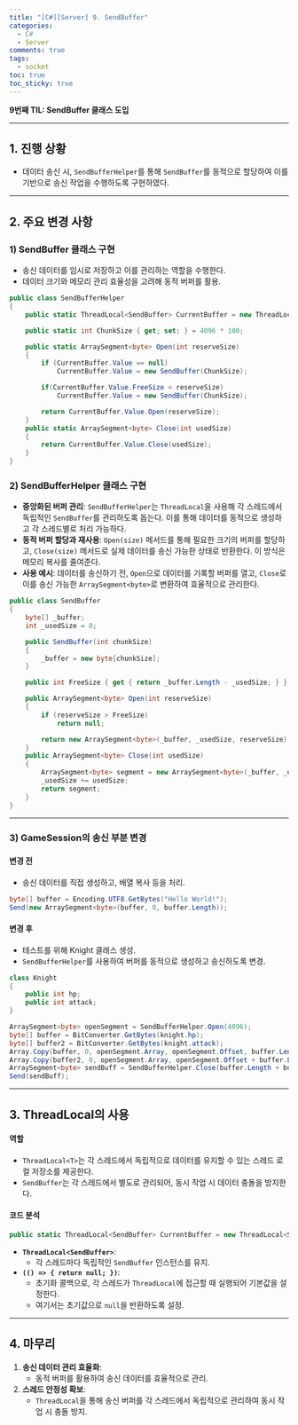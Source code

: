 ```yaml
---
title: "[C#][Server] 9. SendBuffer"
categories:
  - C#
  - Server
comments: true
tags:
  - socket
toc: true
toc_sticky: true
---
```

**9번째 TIL: SendBuffer 클래스 도입**

---

## 1. 진행 상황

- 데이터 송신 시, `SendBufferHelper`를 통해 `SendBuffer`를 동적으로 할당하여 이를 기반으로 송신 작업을 수행하도록 구현하였다.

---

## 2. 주요 변경 사항

### 1) SendBuffer 클래스 구현

- 송신 데이터를 임시로 저장하고 이를 관리하는 역할을 수행한다.
- 데이터 크기와 메모리 관리 효율성을 고려해 동적 버퍼를 활용.

```csharp
public class SendBufferHelper
{
    public static ThreadLocal<SendBuffer> CurrentBuffer = new ThreadLocal<SendBuffer>(() => { return null; });

    public static int ChunkSize { get; set; } = 4096 * 100;

    public static ArraySegment<byte> Open(int reserveSize)
    {
        if (CurrentBuffer.Value == null)
            CurrentBuffer.Value = new SendBuffer(ChunkSize);

        if(CurrentBuffer.Value.FreeSize < reserveSize)
            CurrentBuffer.Value = new SendBuffer(ChunkSize);

        return CurrentBuffer.Value.Open(reserveSize);
    }
    public static ArraySegment<byte> Close(int usedSize)
    {
        return CurrentBuffer.Value.Close(usedSize);
    }
}
```

### 2) SendBufferHelper 클래스 구현

- **중앙화된 버퍼 관리**: `SendBufferHelper`는 `ThreadLocal`을 사용해 각 스레드에서 독립적인 `SendBuffer`를 관리하도록 돕는다. 이를 통해 데이터를 동적으로 생성하고 각 스레드별로 처리 가능하다.
- **동적 버퍼 할당과 재사용**: `Open(size)` 메서드를 통해 필요한 크기의 버퍼를 할당하고, `Close(size)` 메서드로 실제 데이터를 송신 가능한 상태로 반환한다. 이 방식은 메모리 복사를 줄여준다.
- **사용 예시**: 데이터를 송신하기 전, `Open`으로 데이터를 기록할 버퍼를 열고, `Close`로 이를 송신 가능한 `ArraySegment<byte>`로 변환하여 효율적으로 관리한다.

``` csharp
public class SendBuffer
{
    byte[] _buffer;
    int _usedSize = 0;

    public SendBuffer(int chunkSize)
    {
        _buffer = new byte[chunkSize];
    }

    public int FreeSize { get { return _buffer.Length - _usedSize; } }

    public ArraySegment<byte> Open(int reserveSize)
    {
        if (reserveSize > FreeSize)
            return null;

        return new ArraySegment<byte>(_buffer, _usedSize, reserveSize);
    }
    public ArraySegment<byte> Close(int usedSize)
    {
        ArraySegment<byte> segment = new ArraySegment<byte>(_buffer, _usedSize, usedSize);
        _usedSize += usedSize;
        return segment;
    }
}
```

---

### 3) GameSession의 송신 부분 변경

#### **변경 전**

- 송신 데이터를 직접 생성하고, 배열 복사 등을 처리.

```csharp
byte[] buffer = Encoding.UTF8.GetBytes("Hello World!");
Send(new ArraySegment<byte>(buffer, 0, buffer.Length));
```

#### **변경 후**

- 테스트를 위해 Knight 클래스 생성.
- `SendBufferHelper`를 사용하여 버퍼를 동적으로 생성하고 송신하도록 변경.

```csharp
class Knight
{
	public int hp;
	public int attack;
}

ArraySegment<byte> openSegment = SendBufferHelper.Open(4096);
byte[] buffer = BitConverter.GetBytes(knight.hp);
byte[] buffer2 = BitConverter.GetBytes(knight.attack);
Array.Copy(buffer, 0, openSegment.Array, openSegment.Offset, buffer.Length);
Array.Copy(buffer2, 0, openSegment.Array, openSegment.Offset + buffer.Length, buffer2.Length);
ArraySegment<byte> sendBuff = SendBufferHelper.Close(buffer.Length + buffer2.Length);
Send(sendBuff);
```

---

## 3. ThreadLocal의 사용

#### **역할**

- `ThreadLocal<T>`는 각 스레드에서 독립적으로 데이터를 유지할 수 있는 스레드 로컬 저장소를 제공한다.
- `SendBuffer`는 각 스레드에서 별도로 관리되어, 동시 작업 시 데이터 충돌을 방지한다.

#### **코드 분석**

```csharp
public static ThreadLocal<SendBuffer> CurrentBuffer = new ThreadLocal<SendBuffer>(() => { return null; });
```

- **`ThreadLocal<SendBuffer>`**:
    - 각 스레드마다 독립적인 `SendBuffer` 인스턴스를 유지.
- **`(() => { return null; })`**:
    - 초기화 콜백으로, 각 스레드가 `ThreadLocal`에 접근할 때 실행되어 기본값을 설정한다.
    - 여기서는 초기값으로 `null`을 반환하도록 설정.

---

## 4. 마무리

1. **송신 데이터 관리 효율화**:
    - 동적 버퍼를 활용하여 송신 데이터를 효율적으로 관리.
2. **스레드 안정성 확보**:
    - `ThreadLocal`을 통해 송신 버퍼를 각 스레드에서 독립적으로 관리하여 동시 작업 시 충돌 방지.
